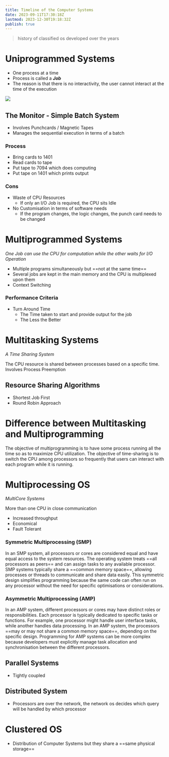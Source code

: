 ```yaml
---
title: Timeline of the Computer Systems
date: 2023-09-11T17:30:18Z
lastmod: 2023-12-30T19:18:32Z
publish: true
---
```


> history of classified os developed over the years

# Uniprogrammed Systems

* One process at a time
* Process is called a ***Job***
* The reason is that there is no interactivity, the user cannot interact at the time of the execution

​![](Timeline%20of%20the%20Computer%20Systems-1.png)​

## The Monitor - Simple Batch System

- Involves Punchcards / Magnetic Tapes
- Manages the sequential execution in terms of a batch

### Process

- Bring cards to 1401
- Read cards to tape
- Put tape to 7094 which does computing
- Put tape on 1401 which prints output

### Cons

- Waste of CPU Resources
  - If only an I/O Job is required, the CPU sits Idle
- No Customisation in terms of software needs
  - If the program changes, the logic changes, the punch card needs to be changed

# Multiprogrammed Systems

*One Job can use the CPU for computation while the other waits for I/O Operation*

- Multiple programs simultaneously but ==not at the same time==
- Several jobs are kept in the main memory and the CPU is multiplexed upon them
- Context Switching

### Performance Criteria

- Turn Around Time
  - The Time taken to start and provide output for the job
  - The Less the Better

# Multitasking Systems

*A Time Sharing System*

The CPU resource is shared between processes based on a specific time.
Involves Process Preemption

## Resource Sharing Algorithms

- Shortest Job First
- Round Robin Approach

# Difference between Multitasking and Multiprogramming

The objective of multiprogramming is to have some process running all the time so as to maximize CPU utilization. The objective of time-sharing is to switch the CPU among processors so frequently that users can interact with each program while it is running.
# Multiprocessing OS

*MultiCore Systems*

More than one CPU in close communication

- Increased throughput
- Economical
- Fault Tolerant

### Symmetric Multiprocessing (SMP)

In an SMP system, all processors or cores are considered equal and have equal access to the system resources. The operating system treats ==all processors as peers== and can assign tasks to any available processor. SMP systems typically share a ==common memory space==, allowing processes or threads to communicate and share data easily. This symmetric design simplifies programming because the same code can often run on any processor without the need for specific optimisations or considerations.

### Asymmetric Multiprocessing (AMP)

In an AMP system, different processors or cores may have distinct roles or responsibilities. Each processor is typically dedicated to specific tasks or functions. For example, one processor might handle user interface tasks, while another handles data processing. In an AMP system, the processors ==may or may not share a common memory space==, depending on the specific design. Programming for AMP systems can be more complex because developers must explicitly manage task allocation and synchronisation between the different processors.

## Parallel Systems

- Tightly coupled

## Distributed System

- Processors are over the network, the network os decides which query will be handled by which processor

# Clustered OS

- Distribution of Computer Systems but they share a ==same physical storage==
